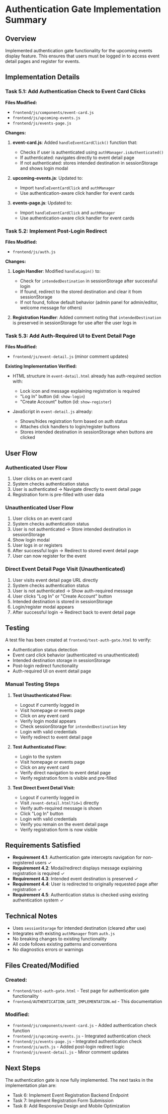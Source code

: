 # Authentication Gate Implementation Summary

## Overview
Implemented authentication gate functionality for the upcoming events display feature. This ensures that users must be logged in to access event detail pages and register for events.

## Implementation Details

### Task 5.1: Add Authentication Check to Event Card Clicks

**Files Modified:**
- `frontend/js/components/event-card.js`
- `frontend/js/upcoming-events.js`
- `frontend/js/events-page.js`

**Changes:**

1. **event-card.js**: Added `handleEventCardClick()` function that:
   - Checks if user is authenticated using `authManager.isAuthenticated()`
   - If authenticated: navigates directly to event detail page
   - If not authenticated: stores intended destination in sessionStorage and shows login modal

2. **upcoming-events.js**: Updated to:
   - Import `handleEventCardClick` and `authManager`
   - Use authentication-aware click handler for event cards

3. **events-page.js**: Updated to:
   - Import `handleEventCardClick` and `authManager`
   - Use authentication-aware click handler for event cards

### Task 5.2: Implement Post-Login Redirect

**Files Modified:**
- `frontend/js/auth.js`

**Changes:**

1. **Login Handler**: Modified `handleLogin()` to:
   - Check for `intendedDestination` in sessionStorage after successful login
   - If found, redirect to the stored destination and clear it from sessionStorage
   - If not found, follow default behavior (admin panel for admin/editor, welcome message for others)

2. **Registration Handler**: Added comment noting that `intendedDestination` is preserved in sessionStorage for use after the user logs in

### Task 5.3: Add Auth-Required UI to Event Detail Page

**Files Modified:**
- `frontend/js/event-detail.js` (minor comment updates)

**Existing Implementation Verified:**
- HTML structure in `event-detail.html` already has auth-required section with:
  - Lock icon and message explaining registration is required
  - "Log In" button (id: `show-login`)
  - "Create Account" button (id: `show-register`)
  
- JavaScript in `event-detail.js` already:
  - Shows/hides registration form based on auth status
  - Attaches click handlers to login/register buttons
  - Stores intended destination in sessionStorage when buttons are clicked

## User Flow

### Authenticated User Flow
1. User clicks on an event card
2. System checks authentication status
3. User is authenticated → Navigate directly to event detail page
4. Registration form is pre-filled with user data

### Unauthenticated User Flow
1. User clicks on an event card
2. System checks authentication status
3. User is not authenticated → Store intended destination in sessionStorage
4. Show login modal
5. User logs in or registers
6. After successful login → Redirect to stored event detail page
7. User can now register for the event

### Direct Event Detail Page Visit (Unauthenticated)
1. User visits event detail page URL directly
2. System checks authentication status
3. User is not authenticated → Show auth-required message
4. User clicks "Log In" or "Create Account" button
5. Intended destination is stored in sessionStorage
6. Login/register modal appears
7. After successful login → Redirect back to event detail page

## Testing

A test file has been created at `frontend/test-auth-gate.html` to verify:
- Authentication status detection
- Event card click behavior (authenticated vs unauthenticated)
- Intended destination storage in sessionStorage
- Post-login redirect functionality
- Auth-required UI on event detail page

### Manual Testing Steps

1. **Test Unauthenticated Flow:**
   - Logout if currently logged in
   - Visit homepage or events page
   - Click on any event card
   - Verify login modal appears
   - Check sessionStorage for `intendedDestination` key
   - Login with valid credentials
   - Verify redirect to event detail page

2. **Test Authenticated Flow:**
   - Login to the system
   - Visit homepage or events page
   - Click on any event card
   - Verify direct navigation to event detail page
   - Verify registration form is visible and pre-filled

3. **Test Direct Event Detail Visit:**
   - Logout if currently logged in
   - Visit `/event-detail.html?id=1` directly
   - Verify auth-required message is shown
   - Click "Log In" button
   - Login with valid credentials
   - Verify you remain on the event detail page
   - Verify registration form is now visible

## Requirements Satisfied

- **Requirement 4.1**: Authentication gate intercepts navigation for non-registered users ✓
- **Requirement 4.2**: Modal/redirect displays message explaining registration is required ✓
- **Requirement 4.3**: Intended event destination is preserved ✓
- **Requirement 4.4**: User is redirected to originally requested page after registration ✓
- **Requirement 4.5**: Authentication status is checked using existing authentication system ✓

## Technical Notes

- Uses `sessionStorage` for intended destination (cleared after use)
- Integrates with existing `authManager` from `auth.js`
- No breaking changes to existing functionality
- All code follows existing patterns and conventions
- No diagnostics errors or warnings

## Files Created/Modified

### Created:
- `frontend/test-auth-gate.html` - Test page for authentication gate functionality
- `frontend/AUTHENTICATION_GATE_IMPLEMENTATION.md` - This documentation

### Modified:
- `frontend/js/components/event-card.js` - Added authentication check function
- `frontend/js/upcoming-events.js` - Integrated authentication check
- `frontend/js/events-page.js` - Integrated authentication check
- `frontend/js/auth.js` - Added post-login redirect logic
- `frontend/js/event-detail.js` - Minor comment updates

## Next Steps

The authentication gate is now fully implemented. The next tasks in the implementation plan are:
- Task 6: Implement Event Registration Backend Endpoint
- Task 7: Implement Registration Form Submission
- Task 8: Add Responsive Design and Mobile Optimization
